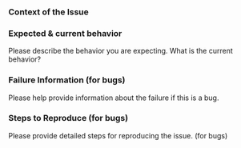 
### Context of the Issue

### Expected & current behavior

Please describe the behavior you are expecting. What is the current behavior?

### Failure Information (for bugs)

Please help provide information about the failure if this is a bug.

### Steps to Reproduce (for bugs)

Please provide detailed steps for reproducing the issue. (for bugs)
